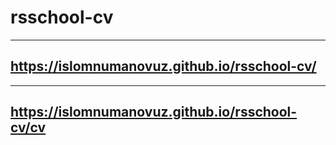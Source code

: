 # rsschool-cv

---

## https://islomnumanovuz.github.io/rsschool-cv/

---

## https://islomnumanovuz.github.io/rsschool-cv/cv
